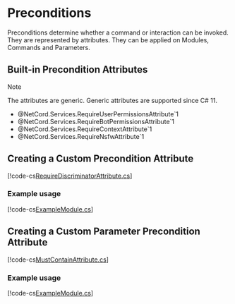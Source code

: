 # Preconditions

Preconditions determine whether a command or interaction can be invoked. They are represented by attributes. They can be applied on Modules, Commands and Parameters.

## Built-in Precondition Attributes

> [!NOTE]
> The attributes are generic. Generic attributes are supported since C# 11.

- @NetCord.Services.RequireUserPermissionsAttribute`1
- @NetCord.Services.RequireBotPermissionsAttribute`1
- @NetCord.Services.RequireContextAttribute`1
- @NetCord.Services.RequireNsfwAttribute`1

## Creating a Custom Precondition Attribute
[!code-cs[RequireDiscriminatorAttribute.cs](Preconditions/Preconditions/RequireDiscriminatorAttribute.cs)]

### Example usage
[!code-cs[ExampleModule.cs](Preconditions/Preconditions/ExampleModule.cs)]

## Creating a Custom Parameter Precondition Attribute
[!code-cs[MustContainAttribute.cs](Preconditions/ParameterPreconditions/MustContainAttribute.cs)]

### Example usage
[!code-cs[ExampleModule.cs](Preconditions/ParameterPreconditions/ExampleModule.cs)]